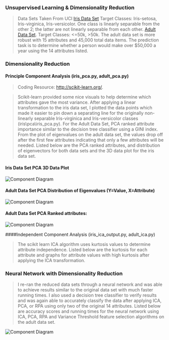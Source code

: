 ### Unsupervised Learning & Dimensionality Reduction 

> Data Sets Taken From UCI 
> <a href="https://archive.ics.uci.edu/ml/datasets/Iris">Iris Data Set</a>
> Target Classes: Iris-setosa,  Iris-virginica,  Iris-versicolor. One class is linearly separable from the other 2; the latter are not linearly separable from each other. 
> <a href="https://archive.ics.uci.edu/ml/datasets/Adult">Adult Data Set</a>. 
> Target Classes: <=50k, >50k.  The adult data set is more robust with 15 attributes and 45,000 total data items.   The prediction task is to determine whether a person would make over $50,000 a year using the 14 attributes listed.  

### Dimensionality Reduction

#### Principle Component Analysis (iris_pca.py, adult_pca.py) 

> Coding Resource: <a href="http://scikit-learn.org/stable/"> http://scikit-learn.org/</a>.  

> Scikit-learn provided some nice visuals to help determine which attributes gave the most variance.  After applying a linear transformation to the iris data set, I plotted the data points which made it easier to pin down a separating line for the originally non-linearly separable Iris-virginica and Iris-versicolor classes (iris\pca\iris_pca.py).  For the Adult Data Set, PCA ranked attribute importance similar to the decision tree classifier using a GINI index.  From the plot of eigenvalues on the adult data set, the values drop off after the first few attributes indicating that only a few attributes will be needed.   Listed below are the PCA ranked attributes, and distribution of eigenvectors for both data sets and the 3D data plot for the iris data set.  

#### Iris Data Set PCA 3D Data Plot

![Component Diagram](https://github.com/jlm429/MDPs/blob/master/images/PolicyIterationGri.PNG)

#### Adult Data Set PCA Distribution of Eigenvalues (Y=Value, X=Attribute)

![Component Diagram](https://github.com/jlm429/MDPs/blob/master/images/PolicyIterationGrd.PNG)

#### Adult Data Set PCA Ranked attributes:

![Component Diagram](https://github.com/jlm429/MDPs/blob/master/images/PolicyIterationGid.PNG)

####Independent Component Analysis (iris_ica_output.py, adult_ica.py)

>The scikit learn ICA algorithm uses kurtosis values to determine attribute independence.  Listed below are the kurtosis for each attribute and graphs for attribute values with high kurtosis after applying the ICA transformation.   

### Neural Network with Dimensionality Reduction

>I re-ran the reduced data sets through a neural network and was able to achieve results similar to the original data set with much faster running times.  I also used a decision tree classifier to verify results and was again able to accurately classify the data after applying ICA, PCA, or RPA using only two of the original 14 attributes.  Listed below are accuracy scores and running times for the neural network using ICA, PCA, RPA and Variance Threshold feature selection algorithms on the adult data set.   

![Component Diagram](https://github.com/jlm429/MDPs/blob/master/images/PolicyIterationGid.PNG)


